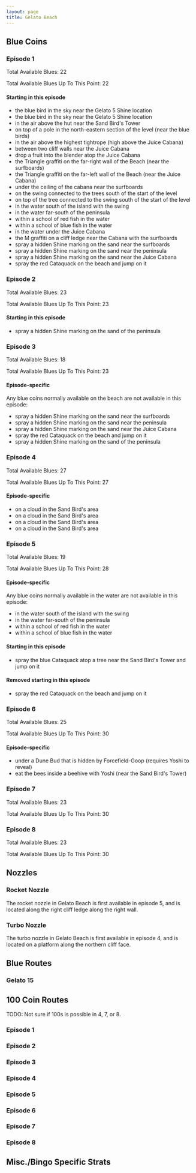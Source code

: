 ```yaml
---
layout: page
title: Gelato Beach
---
```


## Blue Coins ##

### Episode 1 ###
Total Available Blues: 22

Total Available Blues Up To This Point: 22

#### Starting in this episode ####
- the blue bird in the sky near the Gelato 5 Shine location
- the blue bird in the sky near the Gelato 5 Shine location
- in the air above the hut near the Sand Bird's Tower
- on top of a pole in the north-eastern section of the level (near the blue birds)
- in the air above the highest tightrope (high above the Juice Cabana)
- between two cliff walls near the Juice Cabana
- drop a fruit into the blender atop the Juice Cabana
- the Triangle graffiti on the far-right wall of the Beach (near the surfboards)
- the Triangle graffiti on the far-left wall of the Beach (near the Juice Cabana)
- under the ceiling of the cabana near the surfboards
- on the swing connected to the trees south of the start of the level
- on top of the tree connected to the swing south of the start of the level
- in the water south of the island with the swing
- in the water far-south of the peninsula
- within a school of red fish in the water
- within a school of blue fish in the water
- in the water under the Juice Cabana
- the M graffiti on a cliff ledge near the Cabana with the surfboards
- spray a hidden Shine marking on the sand near the surfboards
- spray a hidden Shine marking on the sand near the peninsula
- spray a hidden Shine marking on the sand near the Juice Cabana
- spray the red Cataquack on the beach and jump on it

### Episode 2 ###
Total Available Blues: 23

Total Available Blues Up To This Point: 23

#### Starting in this episode ####
- spray a hidden Shine marking on the sand of the peninsula

### Episode 3 ###
Total Available Blues: 18

Total Available Blues Up To This Point: 23

#### Episode-specific ####
Any blue coins normally available on the beach are not available in
this episode:
- spray a hidden Shine marking on the sand near the surfboards
- spray a hidden Shine marking on the sand near the peninsula
- spray a hidden Shine marking on the sand near the Juice Cabana
- spray the red Cataquack on the beach and jump on it
- spray a hidden Shine marking on the sand of the peninsula

### Episode 4 ###
Total Available Blues: 27

Total Available Blues Up To This Point: 27

#### Episode-specific ####
- on a cloud in the Sand Bird's area
- on a cloud in the Sand Bird's area
- on a cloud in the Sand Bird's area
- on a cloud in the Sand Bird's area

### Episode 5 ###
Total Available Blues: 19

Total Available Blues Up To This Point: 28

#### Episode-specific ####
Any blue coins normally available in the water are not available in
this episode:
- in the water south of the island with the swing
- in the water far-south of the peninsula
- within a school of red fish in the water
- within a school of blue fish in the water

#### Starting in this episode ####
- spray the blue Cataquack atop a tree near the Sand Bird's Tower and jump on it

#### Removed starting in this episode ####
- spray the red Cataquack on the beach and jump on it

### Episode 6 ###
Total Available Blues: 25

Total Available Blues Up To This Point: 30

#### Episode-specific ####
- under a Dune Bud that is hidden by Forcefield-Goop (requires Yoshi to reveal)
- eat the bees inside a beehive with Yoshi (near the Sand Bird's Tower)

### Episode 7 ###
Total Available Blues: 23

Total Available Blues Up To This Point: 30

### Episode 8 ###
Total Available Blues: 23

Total Available Blues Up To This Point: 30

## Nozzles ##

### Rocket Nozzle ###
The rocket nozzle in Gelato Beach is first available in episode 5,
and is located along the right cliff ledge along the right wall.

### Turbo Nozzle ###
The turbo nozzle in Gelato Beach is first available in episode 4,
and is located on a platform along the northern cliff face.

## Blue Routes ##
### Gelato 15 ###

## 100 Coin Routes ##
TODO: Not sure if 100s is possible in 4, 7, or 8.
### Episode 1 ###

### Episode 2 ###

### Episode 3 ###

### Episode 4 ###

### Episode 5 ###

### Episode 6 ###

### Episode 7 ###

### Episode 8 ###

## Misc./Bingo Specific Strats ##
